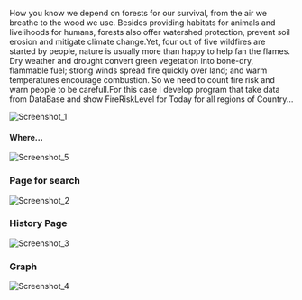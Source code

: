   How you know we depend on forests for our survival, from the air we breathe to the wood we use. 
Besides providing habitats for animals and livelihoods for humans, 
forests also offer watershed protection, prevent soil erosion and mitigate climate change.Yet,
four out of five wildfires are started by people, nature is usually more than happy to help fan the flames. 
Dry weather and drought convert green vegetation into bone-dry, 
flammable fuel; strong winds spread fire quickly over land; and warm temperatures encourage combustion.
 So we need to count fire risk and warn people to be carefull.For this case I develop program that take data from DataBase and 
 show FireRiskLevel for Today for all regions of Country...
 
 ![Screenshot_1](https://user-images.githubusercontent.com/49034980/58762376-a306d780-8560-11e9-8640-99fb9d47c548.png)
 
#### Where...

![Screenshot_5](https://user-images.githubusercontent.com/49034980/58762666-288b8700-8563-11e9-8253-08c9d9c7f2b3.png)

### Page for search

![Screenshot_2](https://user-images.githubusercontent.com/49034980/58762388-adc16c80-8560-11e9-9a0b-ce7f081471a4.png)

### History Page

![Screenshot_3](https://user-images.githubusercontent.com/49034980/58762390-b31eb700-8560-11e9-96b8-62da1d68559a.png)

### Graph

![Screenshot_4](https://user-images.githubusercontent.com/49034980/58762392-b7e36b00-8560-11e9-94ae-422d597a9339.png)
